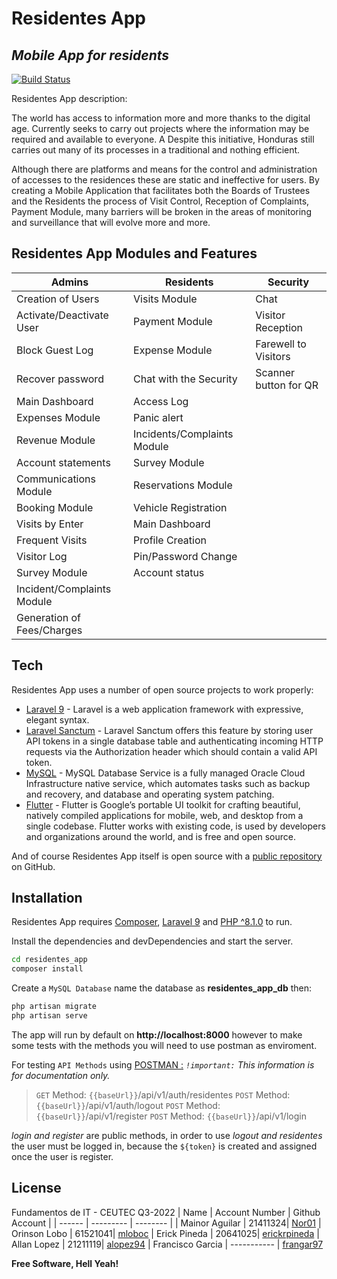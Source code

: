 # Residentes App
## _Mobile App for residents_

[![Build Status](https://travis-ci.org/joemccann/dillinger.svg?branch=master)](https://github.com/Nor01/residentes_app.git)

Residentes App description:

The world has access to information more and more thanks to the digital age. Currently seeks to carry out projects where the information may be required and available to everyone. A Despite this initiative, Honduras still carries out many of its processes in a traditional and nothing efficient. 

Although there are platforms and means for the control and administration of accesses to the residences these are static and ineffective for users. By creating a Mobile Application that facilitates both the Boards of Trustees and the Residents the process of Visit Control, Reception of Complaints, Payment Module, many barriers will be broken in the areas of monitoring and surveillance that will evolve more and more.

## Residentes App Modules and Features

| Admins | Residents | Security |
| ------ | --------- | -------- | 
| Creation of Users | Visits Module | Chat
| Activate/Deactivate User | Payment Module | Visitor Reception
| Block Guest Log | Expense Module | Farewell to Visitors
| Recover password | Chat with the Security | Scanner button for QR
| Main Dashboard | Access Log |
| Expenses Module | Panic alert |
| Revenue Module | Incidents/Complaints Module |
| Account statements | Survey Module |
| Communications Module | Reservations Module |
| Booking Module | Vehicle Registration |
| Visits by Enter | Main Dashboard |
| Frequent Visits | Profile Creation |
| Visitor Log | Pin/Password Change |
| Survey Module | Account status |
| Incident/Complaints Module |
| Generation of Fees/Charges |

## Tech

Residentes App uses a number of open source projects to work properly:

- [Laravel 9](https://laravel.com/docs/9.x) - Laravel is a web application framework with expressive, elegant syntax.
- [Laravel Sanctum](https://laravel.com/docs/9.x/sanctum) - Laravel Sanctum offers this feature by storing user API tokens in a single database table and authenticating incoming HTTP requests via the Authorization header which should contain a valid API token.
- [MySQL](https://docs.oracle.com/en-us/iaas/mysql-database/doc/getting-started.html) - MySQL Database Service is a fully managed Oracle Cloud Infrastructure native service, which automates tasks such as backup and recovery, and database and operating system patching.
- [Flutter](https://docs.flutter.dev/) - Flutter is Google’s portable UI toolkit for crafting beautiful, natively compiled applications for mobile, web, and desktop from a single codebase. Flutter works with existing code, is used by developers and organizations around the world, and is free and open source.

And of course Residentes App itself is open source with a [public repository](https://github.com/Nor01/residentes_app) on GitHub.

## Installation

Residentes App requires [Composer](https://getcomposer.org/doc/00-intro.md#system-requirements), [Laravel 9](https://laravel.com/docs/9.x) and [PHP ^8.1.0](https://www.php.net/releases/8.1/en.php) to run.

Install the dependencies and devDependencies and start the server.

```sh
cd residentes_app
composer install
```

Create a `MySQL Database` name the database as **residentes_app_db** then:
```sh
php artisan migrate
php artisan serve
```
The app will run by default on **http://localhost:8000** however to make some tests with the methods you will need to use postman as enviroment.

For testing `API Methods` using [POSTMAN :](https://www.postman.com/)
*`!important:` This information is for documentation only.*
> `GET` Method: `{{baseUrl}}`/api/v1/auth/residentes
> `POST` Method: `{{baseUrl}}`/api/v1/auth/logout
> `POST` Method: `{{baseUrl}}`/api/v1/register
> `POST` Method: `{{baseUrl}}`/api/v1/login

*login and register* are public methods, in order to use *logout and residentes* the user must be logged in, because the `${token}` is created and assigned once the user is register.

## License

Fundamentos de IT - CEUTEC Q3-2022
| Name | Account Number | Github Account |
| ------ | --------- | -------- | 
| Mainor Aguilar | 21411324| [Nor01](https://github.com/Nor01)
| Orinson Lobo | 61521041| [mloboc](https://github.com/mloboc)
| Erick Pineda | 20641025| [erickrpineda](https://github.com/erickrpineda)
| Allan Lopez | 21211119| [alopez94](https://github.com/alopez94)
| Francisco Garcia | ----------- | [frangar97](https://github.com/frangar97)

**Free Software, Hell Yeah!**
